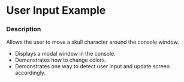 # User Input Example

### Description

Allows the user to move a skull character around the console window.

- Displays a modal window in the console.
- Demonstrates how to change colors.
- Demonstrates one way to detect user input and update screen accordingly.
